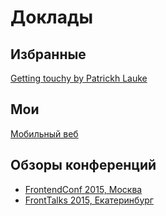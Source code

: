 # Доклады

## Избранные
[Getting touchy by Patrickh Lauke](https://patrickhlauke.github.io/getting-touchy-presentation/)

## Мои
[Мобильный веб](/pres/mobiles/?full#cover)

## Обзоры конференций
- [FrontendConf 2015, Москва](/review/frontendconfmsk2015)    
- [FrontTalks 2015, Екатеринбург](/review/fronttalks-ekburg-2015)